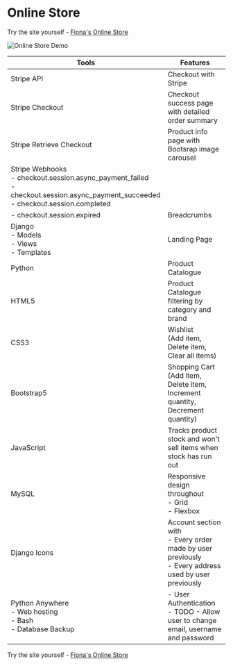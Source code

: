 # Online Store

Try the site yourself - [Fiona's Online Store](https://quinnf.pythonanywhere.com/)

![Online Store Demo](online-store-demo.gif)

| Tools | Features |
 | --- | ---|
| Stripe API | Checkout with Stripe |
 | Stripe Checkout | Checkout success page with detailed order summary |
  | Stripe Retrieve Checkout | Product info page with Bootsrap image carousel |
   | Stripe Webhooks<br> - checkout.session.async_payment_failed<br> - checkout.session.async_payment_succeeded<br> - checkout.session.completed<br>
   - checkout.session.expired<br> | Breadcrumbs |
| Django <br> - Models<br> - Views <br> - Templates | Landing Page |
| Python | Product Catalogue |
| HTML5 | Product Catalogue filtering by category and brand |
| CSS3 | Wishlist <br>(Add item, Delete item, Clear all items) |
| Bootstrap5 | Shopping Cart <br>(Add item, Delete item, Increment quantity, Decrement quantity) |
| JavaScript | Tracks product stock and won't sell items when stock has run out
| MySQL | Responsive design throughout<br> - Grid<br> - Flexbox |
| Django Icons | Account section with <br> - Every order made by user previously<br> - Every address used by user previously
| Python Anywhere <br> - Web hosting <br> - Bash <br> - Database Backup | - User Authentication<br> - TODO - Allow user to change email, username and password |

Try the site yourself - [Fiona's Online Store](https://quinnf.pythonanywhere.com/)



